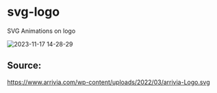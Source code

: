 # svg-logo
SVG Animations on logo

![2023-11-17 14-28-29](https://github.com/codewithelmor/svg-logo/assets/44918452/0e60e702-7ffe-4b57-9828-08d4ea549bf4)

## Source:
https://www.arrivia.com/wp-content/uploads/2022/03/arrivia-Logo.svg
